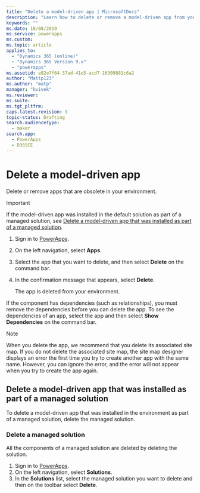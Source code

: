 ```yaml
---
title: "Delete a model-driven app | MicrosoftDocs"
description: "Learn how to delete or remove a model-driven app from your PowerApps environment."
keywords: ""
ms.date: 10/08/2019
ms.service: powerapps
ms.custom: 
ms.topic: article
applies_to: 
  - "Dynamics 365 (online)"
  - "Dynamics 365 Version 9.x"
  - "powerapps"
ms.assetid: e82e7f64-37ad-41e5-acd7-16309881c6a2
author: "Mattp123"
ms.author: "matp"
manager: "kvivek"
ms.reviewer: 
ms.suite: 
ms.tgt_pltfrm: 
caps.latest.revision: 9
topic-status: Drafting
search.audienceType: 
  - maker
search.app: 
  - PowerApps
  - D365CE
---
```


# Delete a model-driven app
Delete or remove apps that are obsolete in your environment.

> [!IMPORTANT]
> If the model-driven app was installed in the default solution as part of a managed solution, see [Delete a model-driven app that was installed as part of a managed solution](#delete-a-model-driven-app-that-was-installed-as-part-of-a-managed-solution).

1. Sign in to [PowerApps](https://make.powerapps.com/?utm_source=padocs&utm_medium=linkinadoc&utm_campaign=referralsfromdoc).
2. On the left navigation, select **Apps**. 
3. Select the app that you want to delete, and then select **Delete** on the command bar.
4. In the confirmation message that appears, select **Delete**.

   The app is deleted from your environment.
  
If the component has dependencies (such as relationships), you must remove the dependencies before you can delete the app. To see the dependencies of an app, select the app and then select **Show Dependencies** on the command bar.

> [!NOTE]
> When you delete the app, we recommend that you delete its associated site map. If you do not delete the associated site map, the site map designer displays an error the first time you try to create another app with the same name. However, you can ignore the error, and the error will not appear when you try to create the app again.

## Delete a model-driven app that was installed as part of a managed solution
To delete a model-driven app that was installed in the environment as part of a managed solution, delete the managed solution. 

### Delete a managed solution 
All the components of a managed solution are deleted by deleting the solution.
1.	Sign in to [PowerApps](https://make.powerapps.com/?utm_source=padocs&utm_medium=linkinadoc&utm_campaign=referralsfromdoc). 
2.	On the left navigation, select **Solutions**.
3.	In the **Solutions** list, select the managed solution you want to delete and then on the toolbar select **Delete**. 

